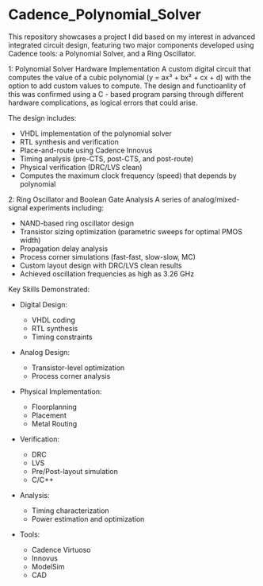 # Cadence_Polynomial_Solver
This repository showcases a project I did based on my interest in advanced integrated circuit design, featuring two major components developed using Cadence tools: a Polynomial Solver, and a Ring Oscillator.

1: Polynomial Solver Hardware Implementation
A custom digital circuit that computes the value of a cubic polynomial (y = ax³ + bx² + cx + d) with the option to add custom values to compute. The design and functioanlity of this was confirmed using a C - based program parsing through different hardware complications, as logical errors that could arise.

The design includes:

- VHDL implementation of the polynomial solver
- RTL synthesis and verification
- Place-and-route using Cadence Innovus
- Timing analysis (pre-CTS, post-CTS, and post-route)
- Physical verification (DRC/LVS clean)
- Computes the maximum clock frequency (speed) that depends by polynomial


2: Ring Oscillator and Boolean Gate Analysis
A series of analog/mixed-signal experiments including:

- NAND-based ring oscillator design
- Transistor sizing optimization (parametric sweeps for optimal PMOS width)
- Propagation delay analysis
- Process corner simulations (fast-fast, slow-slow, MC)
- Custom layout design with DRC/LVS clean results
- Achieved oscillation frequencies as high as 3.26 GHz


Key Skills Demonstrated:
- Digital Design:
  - VHDL coding
  - RTL synthesis
  - Timing constraints
  
- Analog Design:
  - Transistor-level optimization
  - Process corner analysis
    
- Physical Implementation:
  - Floorplanning
  - Placement
  - Metal Routing
    
- Verification:
  - DRC
  - LVS
  - Pre/Post-layout simulation
  - C/C++

- Analysis:
  - Timing characterization
  - Power estimation and optimization

- Tools:
  -   Cadence Virtuoso
  -   Innovus
  -   ModelSim
  -   CAD


